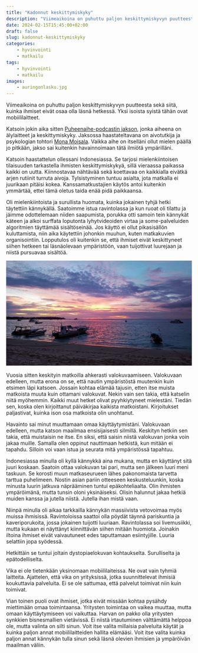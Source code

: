 ```yaml
---
title: "Kadonnut keskittymiskyky"
description: "Viimeaikoina on puhuttu paljon keskittymiskyvyn puutteesta sekä siitä, kuinka ihmiset eivät osaa olla läsnä hetkessä. Yksi isoista syistä tähän ovat mobiililaitteet."
date: 2024-02-15T15:45:00+02:00
draft: false
slug: kadonnut-keskittymiskyky
categories:
    - hyvinvointi
    - matkailu
tags:
    - hyvinvointi
    - matkailu
images:
    - auringonlasku.jpg
---
```


Viimeaikoina on puhuttu paljon keskittymiskyvyn puutteesta sekä siitä, kuinka ihmiset eivät osaa olla läsnä hetkessä. Yksi isoista syistä tähän ovat mobiililaitteet.

<!--more-->
 
Katsoin jokin aika sitten [Puheenaihe-podcastin jakson](https://www.youtube.com/watch?v=NLSwvom_XyM), jonka aiheena on älylaitteet ja keskittymiskyky. Jaksossa haastateltavana on aivotutkija ja psykologian tohtori [Mona Moisala](https://www.monamoisala.com/). Vaikka aihe on itselläni ollut mielen päällä jo pitkään, jakso sai kuitenkin havainnoimaan tätä ilmiötä ympärilläni.
 
Katsoin haastattelun ollessani Indonesiassa. Se tarjosi mielenkiintoisen tilaisuuden tarkastella ihmisten keskittymiskykyä, sillä vieraassa paikassa kaikki on uutta. Kiinnostavaa nähtävää sekä koettavaa on kaikkialla eivätkä arjen rutiinit turruta aivoja. Tylsistyminen tuntuu asialta, jota matkalla ei juurikaan pitäisi kokea. Kanssamatkustajien käytös antoi kuitenkin ymmärtää, ettei tämä oletus taida enää pidä paikkaansa.

Oli mielenkiintoista ja surullista huomata, kuinka jokainen tyhjä hetki täytettiin kännykällä. Saatoimme istua ravintolassa ja kun ruoat oli tilattu ja jäimme odottelemaan niiden saapumista, porukka otti samoin tein kännykät käteen ja alkoi surffata loputonta lyhytvideoiden virtaa ja some-palveluiden algoritmien täyttämää sisältöseinää. Jos käyttö ei ollut pikasisällön kuluttamista, niin aika käytettiin johonkin muuhun, kuten matkakuvien organisointiin. Lopputulos oli kuitenkin se, että ihmiset eivät keskittyneet siihen hetkeen tai läsnäolevaan ympäristöön, vaan tuijottivat luurejaan ja niistä pursuavaa sisältöä.

![Auringonlasku hiekkarannalta. Mereen on parkkeerattu muutamia veneitä.](auringonlasku.jpg "Matkalla auringonlaskujen seuraamisesta tuli päivittäinen tapa. Rannalla näki, kuinka ihmiset ottivat kuvan auringonlaskusta ja istuivat sen jälkeen loppuajan luurejaan tuijottaen.")

Vuosia sitten keskityin matkoilla ahkerasti valokuvaamiseen. Valokuvaan edelleen, mutta erona on se, että nautin ympäristöstä muutenkin kuin etsimen läpi katsoen. Jossain kohtaa elämää tajusin, etten itse muista matkoista muuta kuin ottamani valokuvat. Nekin vain sen takia, että katselin niitä myöhemmin. Kaikki muut hetket olivat pyyhkiytyneet mielestäni. Tiedän sen, koska olen kirjoittanut päiväkirjaa kaikista matkoistani. Kirjoitukset paljastivat, kuinka ison osa matkoista olin unohtanut.

Havainto sai minut muuttamaan omaa käyttäytymistäni. Valokuvaan edelleen, mutta katson maailmaa ensisijaisesti silmillä. Keskityn hetkiin sen takia, että muistaisin ne itse. En siksi, että saisin niistä valokuvan jonka voin jakaa muille. Samalla olen oppinut nauttimaan hetkistä, kun mitään ei tapahdu. Silloin voi vaan istua ja seurata mitä ympäristössä tapahtuu.
 
Indonesiassa minulla oli kyllä kännykkä aina mukana, mutta en käyttänyt sitä juuri koskaan. Saatoin ottaa valokuvan tai pari, mutta sen jälkeen luuri meni taskuun. Se korosti muun matkaseurueen lähes pakonomaista tarvetta tarttua puhelimeen. Nostin asian pariin otteeseen keskusteluunkin, koska minusta luurin jatkuva näprääminen tuntui epäkohteliaalta. Olin ihmisten ympäröimänä, mutta tunsin oloni yksinäiseksi. Olisin halunnut jakaa hetkiä muiden kanssa ja jutella niistä. Jutella ihan mistä vaan.

Niinpä minulla oli aikaa tarkkailla kännykän massiivista vetovoimaa myös muissa ihmisissä. Ravintoloissa saattoi olla pöydät täynnä pariskuntia ja kaveriporukoita, jossa jokainen tuijotti luuriaan. Ravintolassa soi livemusiikki, mutta kukaan ei näyttänyt kiinnittävän siihen mitään huomiota. Joinakin iltoina ihmiset eivät vaivautuneet edes taputtamaan esiintyjille. Luuria selattiin jopa syödessä.

Hetkittäin se tuntui joltain dystopiaelokuvan kohtaukselta. Surulliselta ja epätodelliselta.
 
Vika ei ole tietenkään yksinomaan mobiililaiteissa. Ne ovat vain tyhmiä laitteita. Ajattelen, että vika on yrityksissä, jotka suunnittelevat ihmisiä koukuttavia palveluita. Ei se ole sattumaa, että palvelut toimivat niin kuin toimivat.

Vian toinen puoli ovat ihmiset, jotka eivät missään kohtaa pysähdy miettimään omaa toimintaansa. Yritysten toimintaa on vaikea muuttaa, mutta omaan käyttäytymiseen voi vaikuttaa. Harvan on pakko olla yritysten synkkien bisnesmallien vietävissä. Ei niistä irtautuminen välttämättä helppoa ole, mutta valinta on silti sinun. Voit itse valita millaisia palveluita käytät ja kuinka paljon annat mobiililaitteiden hallita elämääsi. Voit itse valita kuinka paljon annat kännykän tulla sinun sekä läsnä olevien ihmisien ja ympäröivän maailman väliin.